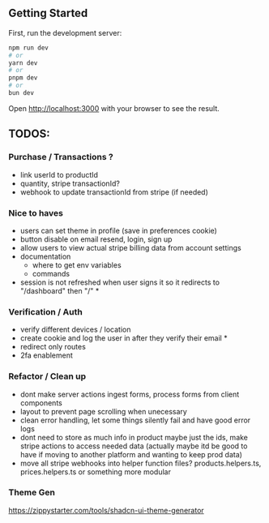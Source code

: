 ## Getting Started

First, run the development server:

```bash
npm run dev
# or
yarn dev
# or
pnpm dev
# or
bun dev
```

Open [http://localhost:3000](http://localhost:3000) with your browser to see the result.

## TODOS:

### Purchase / Transactions ?

- link userId to productId
- quantity, stripe transactionId?
- webhook to update transactionId from stripe (if needed)

### Nice to haves

- users can set theme in profile (save in preferences cookie)
- button disable on email resend, login, sign up
- allow users to view actual stripe billing data from account settings
- documentation
  - where to get env variables
  - commands
- session is not refreshed when user signs it so it redirects to "/dashboard" then "/" \*

### Verification / Auth

- verify different devices / location
- create cookie and log the user in after they verify their email \*
- redirect only routes
- 2fa enablement

### Refactor / Clean up

- dont make server actions ingest forms, process forms from client components
- layout to prevent page scrolling when unecessary
- clean error handling, let some things silently fail and have good error logs
- dont need to store as much info in product maybe just the ids, make stripe actions to access needed data (actually maybe itd be good to have if moving to another platform and wanting to keep prod data)
- move all stripe webhooks into helper function files? products.helpers.ts, prices.helpers.ts or something more modular

### Theme Gen

https://zippystarter.com/tools/shadcn-ui-theme-generator
